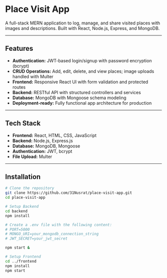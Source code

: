 # Place Visit App

A full-stack MERN application to log, manage, and share visited places with images and descriptions. Built with React, Node.js, Express, and MongoDB.

---

## Features

- **Authentication:** JWT-based login/signup with password encryption (bcrypt)
- **CRUD Operations:** Add, edit, delete, and view places; image uploads handled with Multer
- **Frontend:** Responsive React UI with form validation and protected routes
- **Backend:** RESTful API with structured controllers and services
- **Database:** MongoDB with Mongoose schema modeling
- **Deployment-ready:** Fully functional app architecture for production



---

## Tech Stack

- **Frontend:** React, HTML, CSS, JavaScript
- **Backend:** Node.js, Express.js
- **Database:** MongoDB, Mongoose
- **Authentication:** JWT, bcrypt
- **File Upload:** Multer

---

## Installation
```bash
# Clone the repository
git clone https://github.com/31Nusrat/place-visit-app.git
cd place-visit-app

# Setup Backend
cd backend
npm install

# Create a .env file with the following content:
# PORT=5000
# MONGO_URI=your_mongodb_connection_string
# JWT_SECRET=your_jwt_secret

npm start &

# Setup Frontend
cd ../frontend
npm install
npm start

